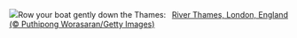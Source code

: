 ![](https://www.bing.com/th?id=OHR.ThamesLondon_EN-US9385705885_UHD.jpg&w=1000)Row your boat gently down the Thames:&nbsp;&ensp;[River Thames, London, England (© Puthipong Worasaran/Getty Images)](https://www.bing.com/th?id=OHR.ThamesLondon_EN-US9385705885_UHD.jpg)
<br><br/>
